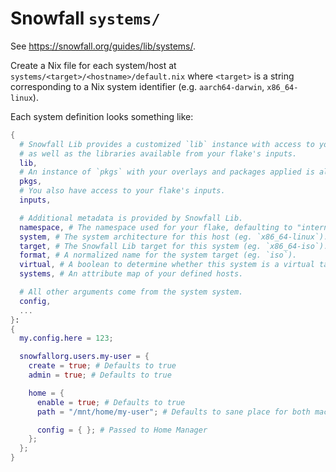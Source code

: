 # Snowfall `systems/`

See https://snowfall.org/guides/lib/systems/.

Create a Nix file for each system/host at `systems/<target>/<hostname>/default.nix` where `<target>` is a string
corresponding to a Nix system identifier (e.g. `aarch64-darwin`, `x86_64-linux`).

Each system definition looks something like:

```nix
{
  # Snowfall Lib provides a customized `lib` instance with access to your flake's library
  # as well as the libraries available from your flake's inputs.
  lib,
  # An instance of `pkgs` with your overlays and packages applied is also available.
  pkgs,
  # You also have access to your flake's inputs.
  inputs,

  # Additional metadata is provided by Snowfall Lib.
  namespace, # The namespace used for your flake, defaulting to "internal" if not set.
  system, # The system architecture for this host (eg. `x86_64-linux`).
  target, # The Snowfall Lib target for this system (eg. `x86_64-iso`).
  format, # A normalized name for the system target (eg. `iso`).
  virtual, # A boolean to determine whether this system is a virtual target using nixos-generators.
  systems, # An attribute map of your defined hosts.

  # All other arguments come from the system system.
  config,
  ...
}:
{
  my.config.here = 123;

  snowfallorg.users.my-user = {
    create = true; # Defaults to true
    admin = true; # Defaults to true

    home = {
      enable = true; # Defaults to true
      path = "/mnt/home/my-user"; # Defaults to sane place for both macOS and Linux

      config = { }; # Passed to Home Manager
    };
  };
}
```
